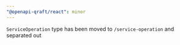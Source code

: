 ```yaml
---
"@openapi-qraft/react": minor
---
```


`ServiceOperation` type has been moved to `/service-operation` and separated out
